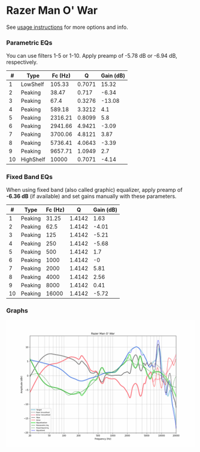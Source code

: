# Razer Man O' War
See [usage instructions](https://github.com/jaakkopasanen/AutoEq#usage) for more options and info.

### Parametric EQs
You can use filters 1-5 or 1-10. Apply preamp of -5.78 dB or -6.94 dB, respectively.

|   # | Type      |   Fc (Hz) |      Q |   Gain (dB) |
|-----|-----------|-----------|--------|-------------|
|   1 | LowShelf  |    105.33 | 0.7071 |       15.32 |
|   2 | Peaking   |     38.47 | 0.717  |       -6.34 |
|   3 | Peaking   |     67.4  | 0.3276 |      -13.08 |
|   4 | Peaking   |    589.18 | 3.3212 |        4.1  |
|   5 | Peaking   |   2316.21 | 0.8099 |        5.8  |
|   6 | Peaking   |   2941.66 | 4.9421 |       -3.09 |
|   7 | Peaking   |   3700.06 | 4.8121 |        3.87 |
|   8 | Peaking   |   5736.41 | 4.0643 |       -3.39 |
|   9 | Peaking   |   9657.71 | 1.0949 |        2.7  |
|  10 | HighShelf |  10000    | 0.7071 |       -4.14 |

### Fixed Band EQs
When using fixed band (also called graphic) equalizer, apply preamp of **-6.36 dB** (if available) and set gains manually with these parameters.

|   # | Type    |   Fc (Hz) |      Q |   Gain (dB) |
|-----|---------|-----------|--------|-------------|
|   1 | Peaking |     31.25 | 1.4142 |        1.63 |
|   2 | Peaking |     62.5  | 1.4142 |       -4.01 |
|   3 | Peaking |    125    | 1.4142 |       -5.21 |
|   4 | Peaking |    250    | 1.4142 |       -5.68 |
|   5 | Peaking |    500    | 1.4142 |        1.7  |
|   6 | Peaking |   1000    | 1.4142 |       -0    |
|   7 | Peaking |   2000    | 1.4142 |        5.81 |
|   8 | Peaking |   4000    | 1.4142 |        2.56 |
|   9 | Peaking |   8000    | 1.4142 |        0.41 |
|  10 | Peaking |  16000    | 1.4142 |       -5.72 |

### Graphs
![](./Razer%20Man%20O'%20War.png)
